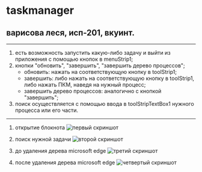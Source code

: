 # taskmanager
## варисова леся, исп-201, вкуинт.
---
1. есть возможность запустить какую-либо задачу и выйти из приложения с помощью кнопок в menuStrip1;
2. кнопки "обновить", "завершить", "завершить дерево процессов";
   - обновить: нажать на соответствующую кнопку в toolStrip1;
   - завершить: либо нажать на соответствующую кнопку в toolStrip1, либо нажать ПКМ, наведя на нужный процесс;
   - завершить дерево процессов: аналогично с кнопкой "завершить";
3. поиск осуществляется с помощью ввода в toolStripTextBox1 нужного процесса или его части.

---

1. открытие блокнота
![первый скриншот](https://sun9-55.userapi.com/impg/3E8VufZj5Wb0qM_CLa75r0RZjOl27UmFL5x0UA/j-Pmnqq-EMk.jpg?size=1280x720&quality=95&sign=4607080af90b123d54c04010c944e6f4&type=album)

2. поиск нужной задачи
![второй скриншот](https://sun9-34.userapi.com/impg/fIBlUZqDN_58N-UwfPTKMoBhNanhPXynzkrtSg/LRqAISc3PXg.jpg?size=1280x720&quality=95&sign=9f439b9f78c6ea10332973d55e4a372e&type=album)

3. до удаления дерева microsoft edge
![третий скриншот](https://sun9-44.userapi.com/impg/dvJzVNkMuAOPBANxgc8pAQFq65-tYYonZPu2tQ/cIFRV46L0-M.jpg?size=1280x720&quality=95&sign=0a1165b2d83c5c2e56f3c931c33cb3ec&type=album)

4. после удаления дерева microsoft edge
![четвертый скриншот](https://sun9-4.userapi.com/impg/I6wbhtLpV_uGHpTnWQ_LK6MuD2ZqsGTyBXQMBg/FS2ePCl9V_E.jpg?size=1280x720&quality=95&sign=88152d89b0f959bf4f856d1d1e9942bb&type=album)

